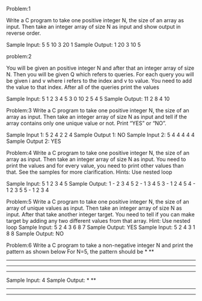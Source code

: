 Problem:1

Write a C program to take one positive integer N, the size of an array as input. Then take an integer array of size
N as input and show output in reverse order.

Sample Input: 
5
5 10 3 20 1
Sample Output:
1 20 3 10 5

problem:2

You will be given an positive integer N and after that an integer array of size N. Then you will be given Q which
refers to queries. For each query you will be given i and v where i refers to the index and v to value. You need to
add the value to that index. After all of the queries print the values

Sample Input: 
5
1 2 3 4 5
3
0 10
2 5
4 5
Sample Output:
11 2 8 4 10


Problem:3
Write a C program to take one positive integer N, the size of an array as input. Then take an integer array of size
N as input and tell if the array contains only one unique value or not. Print “YES” or “NO”.

Sample Input 1: 
5 
2 4 2 2 4
Sample Output 1:
NO
Sample Input 2: 
5 
4 4 4 4 4
Sample Output 2:
YES


Problem:4
Write a C program to take one positive integer N, the size of an array as input. Then take an integer array of size
N as input. You need to print the values and for every value, you need to print other values than that. See the
samples for more clarification.
Hints: Use nested loop

Sample Input:
5
1 2 3 4 5 
Sample Output:
1 - 2 3 4 5
2 - 1 3 4 5
3 - 1 2 4 5
4 - 1 2 3 5
5 - 1 2 3 4


Problem:5
Write a C program to take one positive integer N, the size of an array of unique values as input. Then take an
integer array of size N as input. After that take another integer target. You need to tell if you can make target by
adding any two different values from that array.
Hint: Use nested loop
Sample Input:
5 
2 4 3 6 8
7
Sample Output:
YES
Sample Input: 
5 
2 4 3 1 8
8
Sample Output:
NO


Problem:6
Write a C program to take a non-negative integer N and print the pattern as shown below
For N=5, the pattern should be
*
**
***
****
*****
Sample Input:
4 
Sample Output:
*
**
***
****
